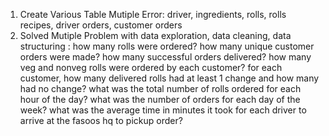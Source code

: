 1. Create Various Table Mutiple Error: driver, ingredients, rolls, rolls recipes, driver orders, customer orders
2. Solved Mutiple Problem with data exploration, data cleaning, data structuring : how many rolls were ordered? how many unique customer orders were made? how many successful orders delivered?  how many veg and nonveg rolls were ordered by each customer? for each customer, how many delivered rolls had at least 1 change and how many had no change?
what was the total number of rolls ordered for each hour of the day? what was the number of orders for each day of the week? what was the average time in minutes it took for each driver to arrive at the fasoos hq to pickup order?
